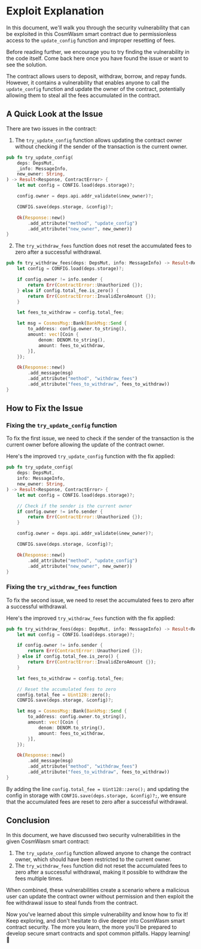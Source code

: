 # Exploit Explanation

In this document, we'll walk you through the security vulnerability that can be exploited in this CosmWasm smart contract due to permissionless access to the `update_config` function and improper resetting of fees.

Before reading further, we encourage you to try finding the vulnerability in the code itself. Come back here once you have found the issue or want to see the solution.

The contract allows users to deposit, withdraw, borrow, and repay funds. However, it contains a vulnerability that enables anyone to call the `update_config` function and update the owner of the contract, potentially allowing them to steal all the fees accumulated in the contract.

## A Quick Look at the Issue

There are two issues in the contract:

1. The `try_update_config` function allows updating the contract owner without checking if the sender of the transaction is the current owner.

```rust
pub fn try_update_config(
    deps: DepsMut,
    _info: MessageInfo,
    new_owner: String,
) -> Result<Response, ContractError> {
    let mut config = CONFIG.load(deps.storage)?;

    config.owner = deps.api.addr_validate(&new_owner)?;

    CONFIG.save(deps.storage, &config)?;

    Ok(Response::new()
        .add_attribute("method", "update_config")
        .add_attribute("new_owner", new_owner))
}
```

2. The `try_withdraw_fees` function does not reset the accumulated fees to zero after a successful withdrawal.

```rust
pub fn try_withdraw_fees(deps: DepsMut, info: MessageInfo) -> Result<Response, ContractError> {
    let config = CONFIG.load(deps.storage)?;

    if config.owner != info.sender {
        return Err(ContractError::Unauthorized {});
    } else if config.total_fee.is_zero() {
        return Err(ContractError::InvalidZeroAmount {});
    }

    let fees_to_withdraw = config.total_fee;

    let msg = CosmosMsg::Bank(BankMsg::Send {
        to_address: config.owner.to_string(),
        amount: vec![Coin {
            denom: DENOM.to_string(),
            amount: fees_to_withdraw,
        }],
    });

    Ok(Response::new()
        .add_message(msg)
        .add_attribute("method", "withdraw_fees")
        .add_attribute("fees_to_withdraw", fees_to_withdraw))
}
```

## How to Fix the Issue

### Fixing the `try_update_config` function

To fix the first issue, we need to check if the sender of the transaction is the current owner before allowing the update of the contract owner.

Here's the improved `try_update_config` function with the fix applied:

```rust
pub fn try_update_config(
    deps: DepsMut,
    info: MessageInfo,
    new_owner: String,
) -> Result<Response, ContractError> {
    let mut config = CONFIG.load(deps.storage)?;

    // Check if the sender is the current owner
    if config.owner != info.sender {
        return Err(ContractError::Unauthorized {});
    }

    config.owner = deps.api.addr_validate(&new_owner)?;

    CONFIG.save(deps.storage, &config)?;

    Ok(Response::new()
        .add_attribute("method", "update_config")
        .add_attribute("new_owner", new_owner))
}
```

### Fixing the `try_withdraw_fees` function

To fix the second issue, we need to reset the accumulated fees to zero after a successful withdrawal.

Here's the improved `try_withdraw_fees` function with the fix applied:

```rust
pub fn try_withdraw_fees(deps: DepsMut, info: MessageInfo) -> Result<Response, ContractError> {
    let mut config = CONFIG.load(deps.storage)?;

    if config.owner != info.sender {
        return Err(ContractError::Unauthorized {});
    } else if config.total_fee.is_zero() {
        return Err(ContractError::InvalidZeroAmount {});
    }

    let fees_to_withdraw = config.total_fee;

    // Reset the accumulated fees to zero
    config.total_fee = Uint128::zero();
    CONFIG.save(deps.storage, &config)?;

    let msg = CosmosMsg::Bank(BankMsg::Send {
        to_address: config.owner.to_string(),
        amount: vec![Coin {
            denom: DENOM.to_string(),
            amount: fees_to_withdraw,
        }],
    });

    Ok(Response::new()
        .add_message(msg)
        .add_attribute("method", "withdraw_fees")
        .add_attribute("fees_to_withdraw", fees_to_withdraw))
}
```

By adding the line `config.total_fee = Uint128::zero();` and updating the config in storage with `CONFIG.save(deps.storage, &config)?;`, we ensure that the accumulated fees are reset to zero after a successful withdrawal.

## Conclusion

In this document, we have discussed two security vulnerabilities in the given CosmWasm smart contract:

1. The `try_update_config` function allowed anyone to change the contract owner, which should have been restricted to the current owner.
2. The `try_withdraw_fees` function did not reset the accumulated fees to zero after a successful withdrawal, making it possible to withdraw the fees multiple times.

When combined, these vulnerabilities create a scenario where a malicious user can update the contract owner without permission and then exploit the fee withdrawal issue to steal funds from the contract.

Now you've learned about this simple vulnerability and know how to fix it! Keep exploring, and don't hesitate to dive deeper into CosmWasm smart contract security. The more you learn, the more you'll be prepared to develop secure smart contracts and spot common pitfalls. Happy learning! 🚀
